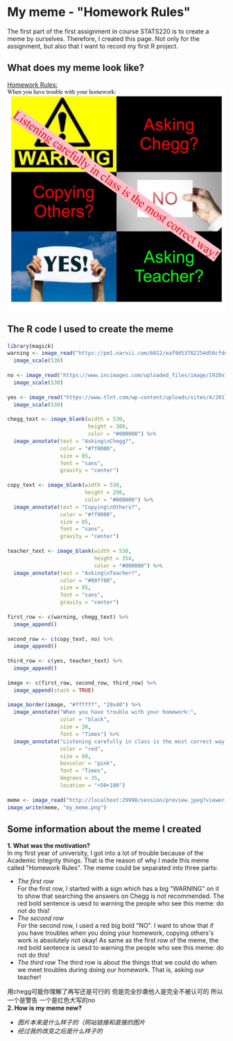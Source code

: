 # My meme - "Homework Rules"
The first part of the first assignment in course STATS220 is to create a meme by ourselves. Therefore, I created this page. Not only for the assignment, but also that I want to record my first R project.

## What does my meme look like?
[Homework Rules:](https://github.com/Yiming-Jin/stats220/blob/main/my_meme.png?raw=true)
![homeworkrules](https://github.com/Yiming-Jin/stats220/blob/main/my_meme.png?raw=true)

## The R code I used to create the meme
```r
library(magick)
warning <- image_read("https://pm1.narvii.com/6012/eaf9d53782254d50cfdd2be2342e61ea3b153bc2_hq.jpg") %>%
  image_scale(530)

no <- image_read("https://www.incimages.com/uploaded_files/image/1920x1080/getty_525041723_970647970450098_70024.jpg") %>%
  image_scale(530)

yes <- image_read("https://www.tlnt.com/wp-content/uploads/sites/4/2017/01/Yes-sign.jpg") %>%
  image_scale(530)

chegg_text <- image_blank(width = 530, 
                          height = 380, 
                          color = "#000000") %>%
  image_annotate(text = "Asking\nChegg?",
                 color = "#ff0000",
                 size = 85,
                 font = "sans",
                 gravity = "center")

copy_text <- image_blank(width = 530, 
                         height = 298, 
                         color = "#000000") %>%
  image_annotate(text = "Copying\nOthers?",
                 color = "#ff0000",
                 size = 85,
                 font = "sans",
                 gravity = "center")

teacher_text <- image_blank(width = 530, 
                            height = 354, 
                            color = "#000000") %>%
  image_annotate(text = "Asking\nTeacher?",
                 color = "#00ff00",
                 size = 85,
                 font = "sans",
                 gravity = "center")

first_row <- c(warning, chegg_text) %>%
  image_append()

second_row <- c(copy_text, no) %>%
  image_append()

third_row <- c(yes, teacher_text) %>%
  image_append()

image <- c(first_row, second_row, third_row) %>%
  image_append(stack = TRUE)

image_border(image, "#ffffff", "20x40") %>%
  image_annotate("When you have trouble with your homework:",
                 color = "black",
                 size = 30,
                 font = "Times") %>%
  image_annotate("Listening carefully in class is the most correct way!",
                 color = "red",
                 size = 60,
                 boxcolor = "pink",
                 font = "Times",
                 degrees = 35,
                 location = "+50+100") 

meme <- image_read("http://localhost:29998/session/preview.jpeg?viewer_pane=1&capabilities=1&host=http%3A%2F%2F127.0.0.1%3A15138")
image_write(meme, "my_meme.png")
```
## Some information about the meme I created 
**1. What was the motivation?**  
In my first year of university, I got into a lot of trouble because of the Academic Integrity things. That is the reason of why I made this meme called "Homework Rules". The meme could be separated into three parts:  
* *The first row*   
For the first row, I started with a sign which has a big "WARNING" on it to show that searching the answers on Chegg is not recommended. The red bold sentence is uesd to warning the people who see this meme: do not do this!
* *The second row*  
For the second row, I used a red big bold "NO". I want to show that if you have troubles when you doing your homework, copying others's work is absolutely not okay! As same as the first row of the meme, the red bold sentence is uesd to warning the people who see this meme: do not do this!
* *The third row*
The third row is about the things that we could do when we meet troubles during doing our homework. That is, asking our teacher!

用chegg可能你理解了再写还是可行的 但是完全抄袭他人是完全不被认可的 所以一个是警告 一个是红色大写的no  
**2. How is my meme new?**
* *图片本来是什么样子的（网站链接和直接的图片*
* *经过我的改变之后是什么样子的*
